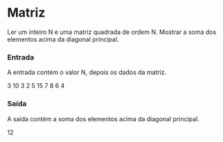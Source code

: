 # Matriz

Ler um inteiro N e uma matriz quadrada de ordem N. Mostrar a soma dos elementos acima da diagonal principal.

### Entrada

A entrada contém o valor N, depois os dados da matriz.

3
10 3 2
5 15 7
8 6 4

### Saída

A saída contém a soma dos elementos acima da diagonal principal.

12